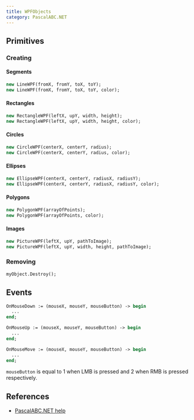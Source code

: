 ```yaml
---
title: WPFObjects
category: PascalABC.NET
---
```


## Primitives

### Creating

#### Segments

```pascal
new LineWPF(fromX, fromY, toX, toY);
new LineWPF(fromX, fromY, toX, toY, color);
```

#### Rectangles

```pascal
new RectangleWPF(leftX, upY, width, height);
new RectangleWPF(leftX, upY, width, height, color);
```

#### Circles

```pascal
new CircleWPF(centerX, centerY, radius);
new CircleWPF(centerX, centerY, radius, color);
```

#### Ellipses

```pascal
new EllipseWPF(centerX, centerY, radiusX, radiusY);
new EllipseWPF(centerX, centerY, radiusX, radiusY, color);
```

#### Polygons

```pascal
new PolygonWPF(arrayOfPoints);
new PolygonWPF(arrayOfPoints, color);
```

#### Images

```pascal
new PictureWPF(leftX, upY, pathToImage);
new PictureWPF(leftX, upY, width, height, pathToImage);
```

### Removing

```pascal
myObject.Destroy();
```

## Events

```pascal
OnMouseDown := (mouseX, mouseY, mouseButton) -> begin
  ...
end;

OnMouseUp := (mouseX, mouseY, mouseButton) -> begin
  ...
end;

OnMouseMove := (mouseX, mouseY, mouseButton) -> begin
  ...
end;
```

`mouseButton` is equal to 1 when LMB is pressed and 2 when RMB is pressed respectively.

## References

* [PascalABC.NET help](http://pascalabc.net/downloads/pabcnethelp/index.htm)
